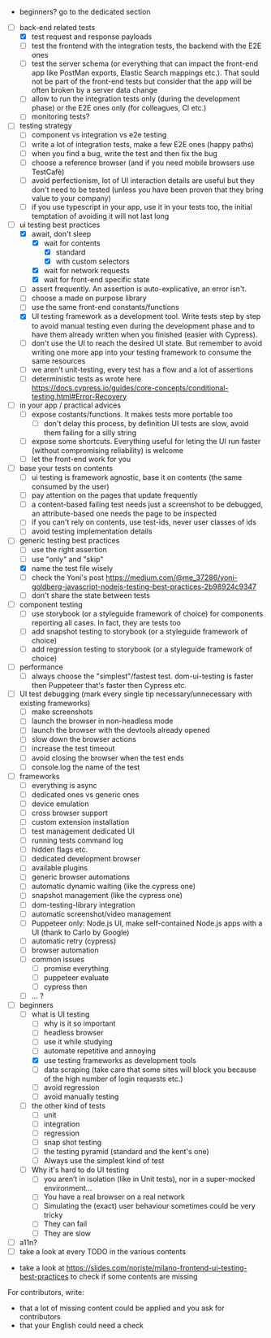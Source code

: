 
- beginners? go to the dedicated section

- [ ] back-end related tests
    - [x] test request and response payloads
    - [ ] test the frontend with the integration tests, the backend with the E2E ones
    - [ ] test the server schema (or everything that can impact the front-end app like PostMan exports, Elastic Search mappings etc.). That sould not be part of the front-end tests but consider that the app will be often broken by a server data change
    - [ ] allow to run the integration tests only (during the development phase) or the E2E ones only (for colleagues, CI etc.)
    - [ ] monitoring tests?
- [ ] testing strategy
    - [ ] component vs integration vs e2e testing
    - [ ] write a lot of integration tests, make a few E2E ones (happy paths)
    - [ ] when you find a bug, write the test and then fix the bug
    - [ ] choose a reference browser (and if you need mobile browsers use TestCafè)
    - [ ] avoid perfectionism, lot of UI interaction details are useful but they don't need to be tested (unless you have been proven that they bring value to your company)
    - [ ] if you use typescript in your app, use it in your tests too, the initial temptation of avoiding it will not last long
- [ ] ui testing best practices
    - [x] await, don't sleep
        - [x] wait for contents
            - [x] standard
            - [x] with custom selectors
        - [x] wait for network requests
        - [x] wait for front-end specific state
    - [ ] assert frequently. An assertion is auto-explicative, an error isn't.
    - [ ] choose a made on purpose library
    - [ ] use the same front-end constants/functions
    - [x] UI testing framework as a development tool. Write tests step by step to avoid manual testing even during the development phase and to have them already written when you finished (easier with Cypress).
    - [ ] don't use the UI to reach the desired UI state. But remember to avoid writing one more app into your testing framework to consume the same resources
    - [ ] we aren't unit-testing, every test has a flow and a lot of assertions
    - [ ] deterministic tests as wrote here https://docs.cypress.io/guides/core-concepts/conditional-testing.html#Error-Recovery
- [ ] in your app / practical advices
    - [ ] expose costants/functions. It makes tests more portable too
        - [ ] don't delay this process, by definition UI tests are slow, avoid them failing for a silly string
    - [ ] expose some shortcuts. Everything useful for leting the UI run faster (without compromising reliability) is welcome
    - [ ] let the front-end work for you
- [ ] base your tests on contents
    - [ ] ui testing is framework agnostic, base it on contents (the same consumed by the user)
    - [ ] pay attention on the pages that update frequently
    - [ ] a content-based failing test needs just a screenshot to be debugged, an attribute-based one needs the page to be inspected
    - [ ] if you can't rely on contents, use test-ids, never user classes of ids
    - [ ] avoid testing implementation details
- [ ] generic testing best practices
    - [ ] use the right assertion
    - [ ] use "only" and "skip"
    - [x] name the test file wisely
    - [ ] check the Yoni's post https://medium.com/@me_37286/yoni-goldberg-javascript-nodejs-testing-best-practices-2b98924c9347
    - [ ] don't share the state between tests
- [ ] component testing
    - [ ] use storybook  (or a styleguide framework of choice) for components reporting all cases. In fact, they are tests too
    - [ ] add snapshot testing to storybook (or a styleguide framework of choice)
    - [ ] add regression testing to storybook (or a styleguide framework of choice)
- [ ] performance
    - [ ] always choose the "simplest"/fastest test. dom-ui-testing is faster then Puppeteer that's faster then Cypress etc.
- [ ] UI test debugging (mark every single tip necessary/unnecessary with existing frameworks)
    - [ ] make screenshots
    - [ ] launch the browser in non-headless mode
    - [ ] launch the browser with the devtools already opened
    - [ ] slow down the browser actions
    - [ ] increase the test timeout
    - [ ] avoid closing the browser when the test ends
    - [ ] console.log the name of the test
- [ ] frameworks
    - [ ] everything is async
    - [ ] dedicated ones vs generic ones
    - [ ] device emulation
    - [ ] cross browser support
    - [ ] custom extension installation
    - [ ] test management dedicated UI
    - [ ] running tests command log
    - [ ] hidden flags etc.
    - [ ] dedicated development browser
    - [ ] available plugins
    - [ ] generic browser automations
    - [ ] automatic dynamic waiting (like the cypress one)
    - [ ] snapshot management (like the cypress one)
    - [ ] dom-testing-library integration
    - [ ] automatic screenshot/video management
    - [ ] Puppeteer only: Node.js UI, make self-contained Node.js apps with a UI (thank to Carlo by Google)
    - [ ] automatic retry (cypress)
    - [ ] browser automation
    - [ ] common issues
        - [ ] promise everything
        - [ ] puppeteer evaluate
        - [ ] cypress then
    - [ ] ... ?
- [ ] beginners
    - [ ] what is UI testing
        - [ ] why is it so important
        - [ ] headless browser
        - [ ] use it while studying
        - [ ] automate repetitive and annoying
        - [x] use testing frameworks as development tools
        - [ ] data scraping (take care that some sites will block you because of the high number of login requests etc.)
        - [ ] avoid regression
        - [ ] avoid manually testing
    - [ ] the other kind of tests
        - [ ] unit
        - [ ] integration
        - [ ] regression
        - [ ] snap shot testing
        - [ ] the testing pyramid (standard and the kent's one)
        - [ ] Always use the simplest kind of test
    - [ ] Why it's hard to do UI testing
        - [ ] you aren’t in isolation (like in Unit tests), nor in a super-mocked environment...
        - [ ] You have a real browser on a real network
        - [ ] Simulating the (exact) user behaviour sometimes could be very tricky
        - [ ] They can fail
        - [ ] They are slow
- [ ] a11n?
- [ ] take a look at every TODO in the various contents

- take a look at https://slides.com/noriste/milano-frontend-ui-testing-best-practices to check if
  some contents are missing

For contributors, write:
- that a lot of missing content could be applied and you ask for contributors
- that your English could need a check
